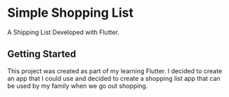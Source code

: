 # Simple Shopping List

A Shipping List Developed with Flutter.

## Getting Started

This project was created as part of my learning Flutter. I decided to create an app that I could use and decided to create a shopping list app that can be used by my family when we go out shopping.
